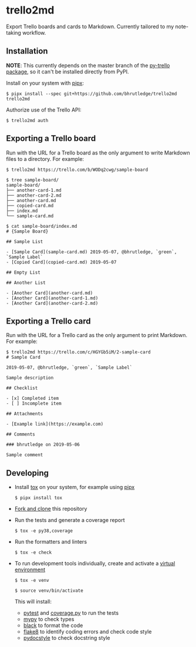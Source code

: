 # trello2md

Export Trello boards and cards to Markdown. Currently tailored to my note-taking workflow.

## Installation

**NOTE**: This currently depends on the master branch of the [py-trello package](https://github.com/sarumont/py-trello/), so it can't be installed directly from PyPI.

Install on your system with [pipx](https://github.com/pipxproject/pipx):

```
$ pipx install --spec git+https://github.com/bhrutledge/trello2md trello2md
```

Authorize use of the Trello API:

```
$ trello2md auth
```

## Exporting a Trello board

Run with the URL for a Trello board as the only argument to write Markdown files to a directory. For example:

```
$ trello2md https://trello.com/b/WODq2cwg/sample-board

$ tree sample-board/
sample-board/
├── another-card-1.md
├── another-card-2.md
├── another-card.md
├── copied-card.md
├── index.md
└── sample-card.md

$ cat sample-board/index.md
# {Sample Board}

## Sample List

- [Sample Card](sample-card.md) 2019-05-07, @bhrutledge, `green`, `Sample Label`
- [Copied Card](copied-card.md) 2019-05-07

## Empty List

## Another List

- [Another Card](another-card.md)
- [Another Card](another-card-1.md)
- [Another Card](another-card-2.md)
```

## Exporting a Trello card

Run with the URL for a Trello card as the only argument to print Markdown. For example:

```
$ trello2md https://trello.com/c/HGYGb5iM/2-sample-card
# Sample Card

2019-05-07, @bhrutledge, `green`, `Sample Label`

Sample description

## Checklist

- [x] Completed item
- [ ] Incomplete item

## Attachments

- [Example link](https://example.com)

## Comments

### bhrutledge on 2019-05-06

Sample comment

```

## Developing

- Install [tox](https://tox.readthedocs.io/en/latest/) on your system, for example using [pipx](pipxproject.github.io/)

    ```
    $ pipx install tox
    ```

- [Fork and clone](https://help.github.com/en/articles/fork-a-repo) this repository

- Run the tests and generate a coverage report

    ```
    $ tox -e py38,coverage
    ```

- Run the formatters and linters

    ```
    $ tox -e check
    ```

- To run development tools individually, create and activate a [virtual environment](https://docs.python.org/3/tutorial/venv.html)

    ```
    $ tox -e venv

    $ source venv/bin/activate
    ```

    This will install:

    - [pytest](https://docs.pytest.org/en/latest/) and [coverage.py](https://coverage.readthedocs.io/en/latest/) to run the tests
    - [mypy](https://mypy.readthedocs.io/en/latest/) to check types
    - [black](https://black.readthedocs.io/en/stable/) to format the code
    - [flake8](http://flake8.pycqa.org/en/latest/) to identify coding errors and check code style
    - [pydocstyle](http://www.pydocstyle.org/en/latest/) to check docstring style
